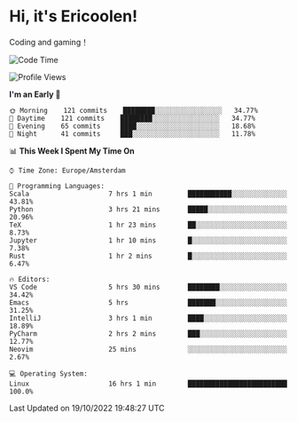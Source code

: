 # Hi, it's Ericoolen!
Coding and gaming！

<!--START_SECTION:waka-->
![Code Time](http://img.shields.io/badge/Code%20Time-460%20hrs%2053%20mins-blue)

![Profile Views](http://img.shields.io/badge/Profile%20Views-7-blue)

**I'm an Early 🐤** 

```text
🌞 Morning    121 commits    ████████░░░░░░░░░░░░░░░░░   34.77% 
🌆 Daytime    121 commits    ████████░░░░░░░░░░░░░░░░░   34.77% 
🌃 Evening    65 commits     ████░░░░░░░░░░░░░░░░░░░░░   18.68% 
🌙 Night      41 commits     ███░░░░░░░░░░░░░░░░░░░░░░   11.78%

```


📊 **This Week I Spent My Time On** 

```text
⌚︎ Time Zone: Europe/Amsterdam

💬 Programming Languages: 
Scala                    7 hrs 1 min         ███████████░░░░░░░░░░░░░░   43.81% 
Python                   3 hrs 21 mins       █████░░░░░░░░░░░░░░░░░░░░   20.96% 
TeX                      1 hr 23 mins        ██░░░░░░░░░░░░░░░░░░░░░░░   8.73% 
Jupyter                  1 hr 10 mins        █░░░░░░░░░░░░░░░░░░░░░░░░   7.38% 
Rust                     1 hr 2 mins         █░░░░░░░░░░░░░░░░░░░░░░░░   6.47%

🔥 Editors: 
VS Code                  5 hrs 30 mins       ████████░░░░░░░░░░░░░░░░░   34.42% 
Emacs                    5 hrs               ███████░░░░░░░░░░░░░░░░░░   31.25% 
IntelliJ                 3 hrs 1 min         ████░░░░░░░░░░░░░░░░░░░░░   18.89% 
PyCharm                  2 hrs 2 mins        ███░░░░░░░░░░░░░░░░░░░░░░   12.77% 
Neovim                   25 mins             ░░░░░░░░░░░░░░░░░░░░░░░░░   2.67%

💻 Operating System: 
Linux                    16 hrs 1 min        █████████████████████████   100.0%

```


 Last Updated on 19/10/2022 19:48:27 UTC
<!--END_SECTION:waka-->

